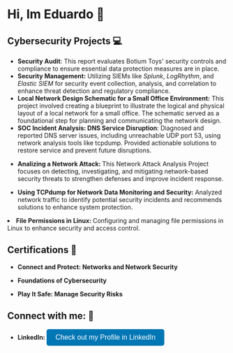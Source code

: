 <h1> Hi, Im Eduardo 👋</h1>

<h2>Cybersecurity Projects 💻</h2>
<ul>
  <li>
    <b>Security Audit</b>: This report evaluates Botium Toys' security controls and compliance to ensure essential data protection measures are in place.
    </a>
  </li>
  <li>
    <b>Security Management:</b> Utilizing SIEMs like <i>Splunk</i>, <i>LogRhythm</i>, and <i>Elastic SIEM</i> for security event collection, analysis, and correlation to enhance threat detection and regulatory compliance.
  </li>
  <li>
    <b>Local Network Design Schematic for a Small Office Environment:</b>
    This project involved creating a blueprint to illustrate the logical and physical layout of a local network for a small office. The schematic served as a foundational step for planning and communicating the network design.
  </li>
  <li>
    <b>SOC Incident Analysis: DNS Service Disruption</b>: 
    Diagnosed and reported DNS server issues, including unreachable UDP port 53, using network analysis tools like tcpdump. Provided actionable solutions to restore service and prevent future disruptions.
  </li>
</ul>
<ul>
  <li>
    <b> Analizing a Network Attack: </b> This Network Attack Analysis Project focuses on detecting, investigating, and mitigating network-based security threats to strengthen defenses and improve incident response.
  </li>
</ul>
<ul>
<li>
    <b>Using TCPdump for Network Data Monitoring and Security:</b> Analyzed network traffic to identify potential security incidents and recommends solutions to enhance system protection.
  </li>
</ul>
<a>
<li>
  <b> File Permissions in Linux: </b> Configuring and managing file permissions in Linux to enhance security and access control.
</li></a>

</a>

<h2>Certifications 📄</h2>

<ul>
  <li>
    <b> Connect and Protect: Networks and Network Security </b>
  </li>
</ul>
<ul>
  <li>
    <b> Foundations of Cybersecurity </b>
  </li>
</ul>
<ul>
  <li>
    <b> Play It Safe: Manage Security Risks </b>
  </li>
</ul>

<h2> Connect with me: 📲 </h2>

<ul>
  <li>
    <b>LinkedIn:</b>
    <a href="https://www.linkedin.com/in/ecobianiii" target="_blank">
      <button style="background-color: #0077B5; color: white; border: none; padding: 10px 20px; border-radius: 5px; font-size: 16px;">
        Check out my Profile in LinkedIn
      </button>
    </a>
  </li>
</ul>
